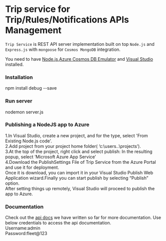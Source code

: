 
# Trip service for Trip/Rules/Notifications  APIs Management

`Trip Service` is REST API server implementation built on top `Node.js` and `Express.js` with `mongoose` for `Cosmos MongoDB` integration.


You need to have [Node.js](https://nodejs.org),[Azure Cosmos DB Emulator](https://aka.ms/cosmosdb-emulator) and [Visual Studio](https://www.visualstudio.com/downloads/) installed.


### Installation
npm install debug --save

### Run server
nodemon server.js

### Publishing a NodeJS app to Azure
1.In Visual Studio, create a new project, and for the type, select 'From Existing Node.js code'.<br/>
2.Add project from your project home folder( ‘c:\users\..\projects’).<br/>
3.At the top of the project, right click and select publish: In the resulting popup, select ‘Microsoft Azure App Service’<br/>
4.Download the PublishSettings File of Trip Service from the Azure Portal and use it for deployment.<br/>
Once it is download, you can import it in your Visual Studio Publish Web Application wizard.Finally you can start publish by selecting “Publish” option.<br/>
After setting things up remotely, Visual Studio will proceed to publish the app to Azure.<br/>

### Documentation

Check out the
[api docs](http://trip-service.azurewebsites.net/docs) we have written so far for more documentation.
Use below credentials to access the api documentation.<br/>
Username:admin<br/>
Password:fleet@123<br/>
